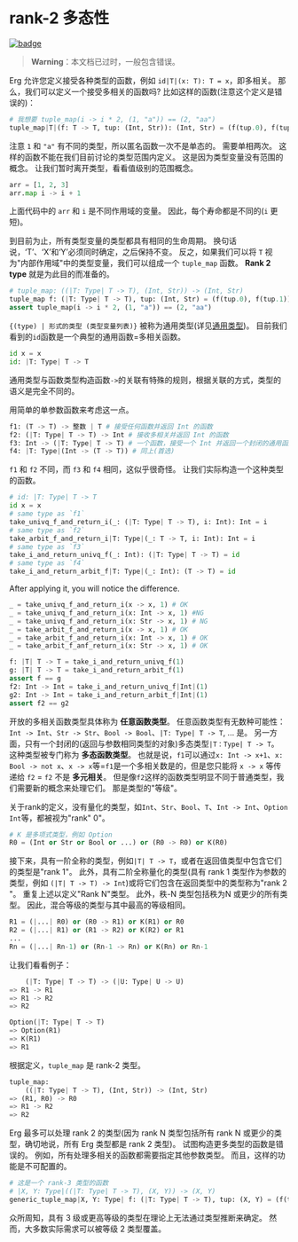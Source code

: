 # rank-2 多态性

[![badge](https://img.shields.io/endpoint.svg?url=https%3A%2F%2Fgezf7g7pd5.execute-api.ap-northeast-1.amazonaws.com%2Fdefault%2Fsource_up_to_date%3Fowner%3Derg-lang%26repos%3Derg%26ref%3Dmain%26path%3Ddoc/EN/syntax/type/advanced/_rank2type.md%26commit_hash%3Da9ea4eca75fe849e31f83570159f84b611892d7a)](https://gezf7g7pd5.execute-api.ap-northeast-1.amazonaws.com/default/source_up_to_date?owner=erg-lang&repos=erg&ref=main&path=doc/EN/syntax/type/advanced/_rank2type.md&commit_hash=a9ea4eca75fe849e31f83570159f84b611892d7a)

> __Warning__：本文档已过时，一般包含错误。

Erg 允许您定义接受各种类型的函数，例如 `id|T|(x: T): T = x`，即多相关。
那么，我们可以定义一个接受多相关的函数吗?
比如这样的函数(注意这个定义是错误的)：

```python
# 我想要 tuple_map(i -> i * 2, (1, "a")) == (2, "aa")
tuple_map|T|(f: T -> T, tup: (Int, Str)): (Int, Str) = (f(tup.0), f(tup.1))
```

注意 `1` 和 `"a"` 有不同的类型，所以匿名函数一次不是单态的。 需要单相两次。
这样的函数不能在我们目前讨论的类型范围内定义。 这是因为类型变量没有范围的概念。
让我们暂时离开类型，看看值级别的范围概念。

```python
arr = [1, 2, 3]
arr.map i -> i + 1
```

上面代码中的 `arr` 和 `i` 是不同作用域的变量。 因此，每个寿命都是不同的(`i` 更短)。

到目前为止，所有类型变量的类型都具有相同的生命周期。 换句话说，‘T’、‘X’和‘Y’必须同时确定，之后保持不变。
反之，如果我们可以将 `T` 视为"内部作用域"中的类型变量，我们可以组成一个 `tuple_map` 函数。 __Rank 2 type__ 就是为此目的而准备的。

```python
# tuple_map: ((|T: Type| T -> T), (Int, Str)) -> (Int, Str)
tuple_map f: (|T: Type| T -> T), tup: (Int, Str) = (f(tup.0), f(tup.1))
assert tuple_map(i -> i * 2, (1, "a")) == (2, "aa")
```

`{(type) | 形式的类型 (类型变量列表)}` 被称为通用类型(详见[通用类型](./../quantified.md))。
目前我们看到的`id`函数是一个典型的通用函数=多相关函数。

```python
id x = x
id: |T: Type| T -> T
```

通用类型与函数类型构造函数`->`的关联有特殊的规则，根据关联的方式，类型的语义是完全不同的。

用简单的单参数函数来考虑这一点。

```python
f1: (T -> T) -> 整数 | T # 接受任何函数并返回 Int 的函数
f2: (|T: Type| T -> T) -> Int # 接收多相关并返回 Int 的函数
f3: Int -> (|T: Type| T -> T) # 一个函数，接受一个 Int 并返回一个封闭的通用函数
f4: |T: Type|(Int -> (T -> T)) # 同上(首选)
```

`f1` 和 `f2` 不同，而 `f3` 和 `f4` 相同，这似乎很奇怪。 让我们实际构造一个这种类型的函数。

```python
# id: |T: Type| T -> T
id x = x
# same type as `f1`
take_univq_f_and_return_i(_: (|T: Type| T -> T), i: Int): Int = i
# same type as `f2`
take_arbit_f_and_return_i|T: Type|(_: T -> T, i: Int): Int = i
# same type as `f3`
take_i_and_return_univq_f(_: Int): (|T: Type| T -> T) = id
# same type as `f4`
take_i_and_return_arbit_f|T: Type|(_: Int): (T -> T) = id
```

After applying it, you will notice the difference.

```python
_ = take_univq_f_and_return_i(x -> x, 1) # OK
_ = take_univq_f_and_return_i(x: Int -> x, 1) #NG
_ = take_univq_f_and_return_i(x: Str -> x, 1) # NG
_ = take_arbit_f_and_return_i(x -> x, 1) # OK
_ = take_arbit_f_and_return_i(x: Int -> x, 1) # OK
_ = take_arbit_f_anf_return_i(x: Str -> x, 1) # OK

f: |T| T -> T = take_i_and_return_univq_f(1)
g: |T| T -> T = take_i_and_return_arbit_f(1)
assert f == g
f2: Int -> Int = take_i_and_return_univq_f|Int|(1)
g2: Int -> Int = take_i_and_return_arbit_f|Int|(1)
assert f2 == g2
```

开放的多相关函数类型具体称为 __任意函数类型__。 任意函数类型有无数种可能性：`Int -> Int`、`Str -> Str`、`Bool -> Bool`、`|T: Type| T -> T`, ... 是。
另一方面，只有一个封闭的(返回与参数相同类型的对象)多态类型`|T：Type| T -> T`。 这种类型被专门称为 __多态函数类型__。
也就是说，`f1`可以通过`x: Int -> x+1`、`x: Bool -> not x`、`x -> x`等=`f1`是一个多相关数是的，但是您只能将 `x -> x` 等传递给 `f2` = `f2` 不是 __多元相关__。
但是像`f2`这样的函数类型明显不同于普通类型，我们需要新的概念来处理它们。 那是类型的"等级"。

关于rank的定义，没有量化的类型，如`Int`、`Str`、`Bool`、`T`、`Int -> Int`、`Option Int`等，都被视为"rank" 0"。

```python
# K 是多项式类型，例如 Option
R0 = (Int or Str or Bool or ...) or (R0 -> R0) or K(R0)
```

接下来，具有一阶全称的类型，例如`|T| T -> T`，或者在返回值类型中包含它们的类型是"rank 1"。
此外，具有二阶全称量化的类型(具有 rank 1 类型作为参数的类型，例如 `(|T| T -> T) -> Int`)或将它们包含在返回类型中的类型称为"rank 2 "。
重复上述以定义"Rank N"类型。 此外，秩-N 类型包括秩为N 或更少的所有类型。 因此，混合等级的类型与其中最高的等级相同。

```python
R1 = (|...| R0) or (R0 -> R1) or K(R1) or R0
R2 = (|...| R1) or (R1 -> R2) or K(R2) or R1
...
Rn = (|...| Rn-1) or (Rn-1 -> Rn) or K(Rn) or Rn-1
```

让我们看看例子：

```python
    (|T: Type| T -> T) -> (|U: Type| U -> U)
=> R1 -> R1
=> R1 -> R2
=> R2

Option(|T: Type| T -> T)
=> Option(R1)
=> K(R1)
=> R1
```

根据定义，`tuple_map` 是 rank-2 类型。

```python
tuple_map:
    ((|T: Type| T -> T), (Int, Str)) -> (Int, Str)
=> (R1, R0) -> R0
=> R1 -> R2
=> R2
```

Erg 最多可以处理 rank 2 的类型(因为 rank N 类型包括所有 rank N 或更少的类型，确切地说，所有 Erg 类型都是 rank 2 类型)。 试图构造更多类型的函数是错误的。
例如，所有处理多相关的函数都需要指定其他参数类型。 而且，这样的功能是不可配置的。

```python
# 这是一个 rank-3 类型的函数
# |X, Y: Type|((|T: Type| T -> T), (X, Y)) -> (X, Y)
generic_tuple_map|X, Y: Type| f: (|T: Type| T -> T), tup: (X, Y) = (f(tup.0), f(tup.1))
```

众所周知，具有 3 级或更高等级的类型在理论上无法通过类型推断来确定。 然而，大多数实际需求可以被等级 2 类型覆盖。
